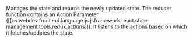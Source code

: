 
Manages the state and returns the newly updated state. The reducer function contains an Action Parameter ([[cs.webdev.frontend.language.js.jsframework.react.state-management.tools.redux.actions]]). It listens to the actions based on which it fetches/updates the state.
